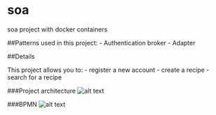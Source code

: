 # soa
soa project with docker containers

##Patterns used in this project:
    - Authentication broker
    - Adapter

##Details

This project allows you to:
    - register a new account
    - create a recipe
    - search for a recipe

###Project architecture
![alt text](https://i.imgur.com/zl3E48L.png)

###BPMN
![alt text](https://i.imgur.com/d32zmOZ.png)